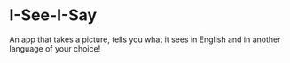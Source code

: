 # I-See-I-Say

An app that takes a picture, tells you what it sees in English and in another language of your choice!
